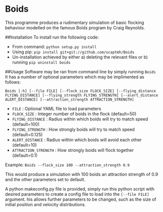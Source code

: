 # Boids
This programme produces a rudimentary simulation of basic flocking behaviour modelled on the famous Boids program by Craig Reynolds.

##Installation
To install run the following code:
* From command: `python setup.py install`
* Using pip: `pip install git+git://github.com/ucaptmh/Boids`
* Un-installation achieved by either a) deleting the relevant files or b) running `pip uninstall boids`

##Usage
Software may be ran from command line by simply running `Boids`
It has a number of optional parameters which may be implimented as follows:

`Boids [-h] [--file FILE] [--flock_size FLOCK_SIZE]
             [--flying_distance FLYING_DISTANCE]
             [--flying_strength FLYING_STRENGTH]
             [--alert_distance ALERT_DISTANCE]
             [--attraction_strength ATTRACTION_STRENGTH]`
* `FILE` : Optional YAML file to load parameters
* `FLOCK_SIZE` : Integer number of boids in the flock (default=50)
* `FLYING_DISTANCE` : Radius within which boids will try to match speed (default=100)
* `FLYING_STRENGTH` : How strongly boids will try to match speed (default=0.125)
* `ALERT_DISTANCE` : Radius within which boids will avoid each other (default=10)
* `ATTRACTION_STRENGTH` : How strongly boids will flock together (default=0.1)

Example: `Boids --flock_size 100 --attraction_strength 0.9`

This would produce a simulation with 100 boids an attraction strength of 0.9 and the other parameters set to default.

A python makeconfig.py file is provided, simply run this python script with desired parameters to create a config file to load into the `[--file FILE]` argument. his allows further parameters to be changed, such as the size of initial position and velocity distributions.